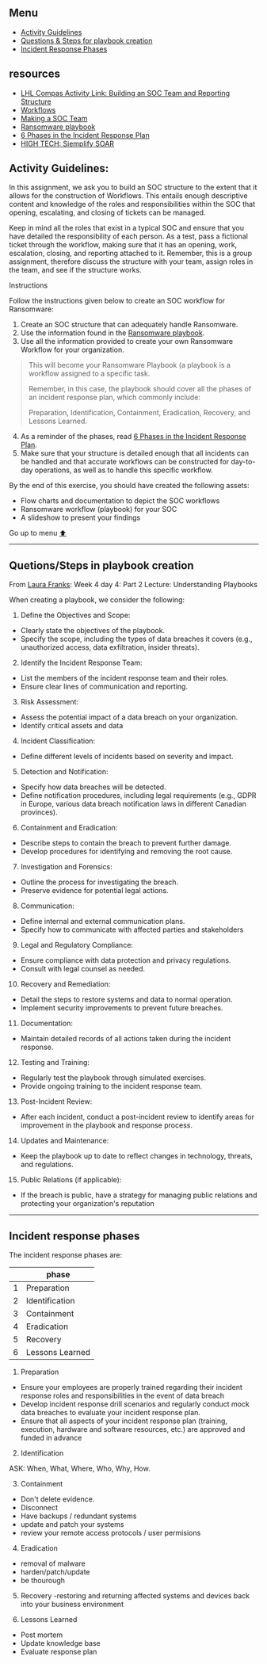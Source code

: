 <!--[⬆️](#menu)-->
## Menu
- [Activity Guidelines](#activity-guidelines)
- [Questions & Steps for playbook creation](#quetionssteps-in-playbook-creation)
- [Incident Response Phases](#incident-response-phases)

## resources
- [LHL Compas Activity Link: Building an SOC Team and Reporting Structure](https://web.compass.lighthouselabs.ca/p/cyber/3853a658-0621-4cc4-a295-b026b0a00b0d)
- [Workflows](https://github.com/FredericGariepy/LighthouseLabs/blob/main/PKM/W4/D2/workflow.md)
- [Making a SOC Team](https://github.com/FredericGariepy/LighthouseLabs/blob/main/PKM/W4/D3/Making%20of%20a%20SOC%20Team.md)
- [Ransomware playbook](https://www.cyber.gc.ca/en/guidance/ransomware-playbook-itsm00099)
- [6 Phases in the Incident Response Plan](https://www.securitymetrics.com/blog/6-phases-incident-response-plan)
- [HIGH TECH: Siemplify SOAR](https://www.youtube.com/watch?v=xmusgGAxeWs&list=LL&index=1)

## Activity Guidelines: 
In this assignment, we ask you to build an SOC structure to the extent that it allows for the construction of Workflows. This entails enough descriptive content and knowledge of the roles and responsibilities within the SOC that opening, escalating, and closing of tickets can be managed.

Keep in mind all the roles that exist in a typical SOC and ensure that you have detailed the responsibility of each person. As a test, pass a fictional ticket through the workflow, making sure that it has an opening, work, escalation, closing, and reporting attached to it. Remember, this is a group assignment, therefore discuss the structure with your team, assign roles in the team, and see if the structure works. 

Instructions

Follow the instructions given below to create an SOC workflow for Ransomware:

1. Create an SOC structure that can adequately handle Ransomware.
2. Use the information found in the [Ransomware playbook](https://www.cyber.gc.ca/en/guidance/ransomware-playbook-itsm00099).
3. Use all the information provided to create your own Ransomware Workflow for your organization.
> This will become your Ransomware Playbook (a playbook is a workflow assigned to a specific task.
>
> Remember, in this case, the playbook should cover all the phases of an incident response plan, which commonly include:
>
> Preparation, Identification, Containment, Eradication, Recovery, and Lessons Learned.

4. As a reminder of the phases, read [6 Phases in the Incident Response Plan](https://www.securitymetrics.com/blog/6-phases-incident-response-plan).
5. Make sure that your structure is detailed enough that all incidents can be handled and that accurate workflows can be constructed for day-to-day operations, as well as to handle this specific workflow.

By the end of this exercise, you should have created the following assets:
- Flow charts and documentation to depict the SOC workflows
- Ransomware workflow (playbook) for your SOC
- A slideshow to present your findings

Go up to menu [⬆️](#menu)
___
## Quetions/Steps in playbook creation
From [Laura Franks](https://github.com/ldfranks): Week 4 day 4: Part 2 Lecture: Understanding Playbooks

When creating a playbook, we consider the following:
1. Define the Objectives and Scope:
- Clearly state the objectives of the playbook.
- Specify the scope, including the types of data breaches it covers (e.g., unauthorized
access, data exfiltration, insider threats).
2. Identify the Incident Response Team:
- List the members of the incident response team and their roles.
-  Ensure clear lines of communication and reporting.
3. Risk Assessment:
- Assess the potential impact of a data breach on your organization.
- Identify critical assets and data
4. Incident Classification:
- Define different levels of incidents based on severity and impact.


5. Detection and Notification:
- Specify how data breaches will be detected.
- Define notification procedures, including legal requirements (e.g., GDPR in
Europe, various data breach notification laws in different Canadian provinces).
6. Containment and Eradication:
- Describe steps to contain the breach to prevent further damage.
- Develop procedures for identifying and removing the root cause.
7. Investigation and Forensics:
- Outline the process for investigating the breach.
- Preserve evidence for potential legal actions.
8. Communication:
- Define internal and external communication plans.
- Specify how to communicate with affected parties and stakeholders

9. Legal and Regulatory Compliance:
- Ensure compliance with data protection and privacy regulations.
- Consult with legal counsel as needed.
10. Recovery and Remediation:
- Detail the steps to restore systems and data to normal operation.
- Implement security improvements to prevent future breaches.
11. Documentation:
- Maintain detailed records of all actions taken during the incident response.
12. Testing and Training:
- Regularly test the playbook through simulated exercises.
- Provide ongoing training to the incident response team.
13. Post-Incident Review:
- After each incident, conduct a post-incident review to identify areas for improvement in the playbook and response process.
14. Updates and Maintenance:
- Keep the playbook up to date to reflect changes in technology, threats, and regulations.
15. Public Relations (if applicable):
- If the breach is public, have a strategy for managing public relations and protecting your organization's reputation

 ___

## Incident response phases
The incident response phases are:

| | phase |
|- |--|
|1|Preparation|
|2|Identification|
|3| Containment|
|4| Eradication|
|5| Recovery|
|6| Lessons Learned|

1. Preparation
- Ensure your employees are properly trained regarding their incident response roles and responsibilities in the event of data breach
- Develop incident response drill scenarios and regularly conduct mock data breaches to evaluate your incident response plan.
- Ensure that all aspects of your incident response plan (training, execution, hardware and software resources, etc.) are approved and funded in advance


2. Identification

ASK: When, What, Where, Who, Why, How.

3. Containment
- Don't delete evidence.
- Disconnect
- Have backups / redundant systems
- update and patch your systems
- review your remote access protocols / user permisions

4. Eradication
- removal of malware
- harden/patch/update
- be thourough

5. Recovery
-restoring and returning affected systems and devices back into your business environment

6. Lessons Learned
- Post mortem
- Update knowledge base
- Evaluate response plan
















 


